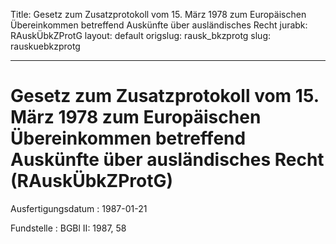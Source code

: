 Title: Gesetz zum Zusatzprotokoll vom 15. März 1978 zum Europäischen Übereinkommen
  betreffend Auskünfte über ausländisches Recht
jurabk: RAuskÜbkZProtG
layout: default
origslug: rausk_bkzprotg
slug: rauskuebkzprotg

---

# Gesetz zum Zusatzprotokoll vom 15. März 1978 zum Europäischen Übereinkommen betreffend Auskünfte über ausländisches Recht (RAuskÜbkZProtG)

Ausfertigungsdatum
:   1987-01-21

Fundstelle
:   BGBl II: 1987, 58

